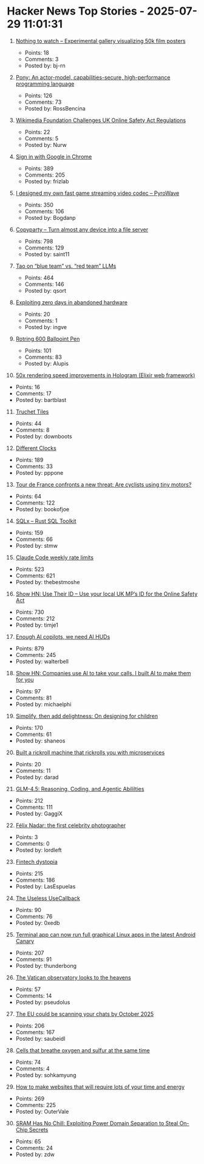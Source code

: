 # Hacker News Top Stories - 2025-07-29 11:01:31

1. [Nothing to watch – Experimental gallery visualizing 50k film posters](https://nothing-to-watch.port80.ch)
   - Points: 18
   - Comments: 3
   - Posted by: bj-rn

2. [Pony: An actor-model, capabilities-secure, high-performance programming language](https://www.ponylang.io/discover/)
   - Points: 126
   - Comments: 73
   - Posted by: RossBencina

3. [Wikimedia Foundation Challenges UK Online Safety Act Regulations](https://wikimediafoundation.org/news/2025/07/17/wikimedia-foundation-challenges-uk-online-safety-act-regulations/)
   - Points: 22
   - Comments: 5
   - Posted by: Nurw

4. [Sign in with Google in Chrome](https://underpassapp.com/news/2025/7/5.html)
   - Points: 389
   - Comments: 205
   - Posted by: frizlab

5. [I designed my own fast game streaming video codec – PyroWave](https://themaister.net/blog/2025/06/16/i-designed-my-own-ridiculously-fast-game-streaming-video-codec-pyrowave/)
   - Points: 350
   - Comments: 106
   - Posted by: Bogdanp

6. [Copyparty – Turn almost any device into a file server](https://github.com/9001/copyparty)
   - Points: 798
   - Comments: 129
   - Posted by: saint11

7. [Tao on “blue team” vs. “red team” LLMs](https://mathstodon.xyz/@tao/114915604830689046)
   - Points: 464
   - Comments: 146
   - Posted by: qsort

8. [Exploiting zero days in abandoned hardware](https://blog.trailofbits.com/2025/07/25/exploiting-zero-days-in-abandoned-hardware/)
   - Points: 20
   - Comments: 1
   - Posted by: ingve

9. [Rotring 600 Ballpoint Pen](https://www.shellshore.com/review-rotring-600-ballpoint-pen/)
   - Points: 101
   - Comments: 83
   - Posted by: Alupis

10. [50x rendering speed improvements in Hologram (Elixir web framework)](https://hologram.page/blog/hologram-v0-5-0-released)
   - Points: 16
   - Comments: 17
   - Posted by: bartblast

11. [Truchet Tiles](https://en.wikipedia.org/wiki/Truchet_tiles)
   - Points: 44
   - Comments: 8
   - Posted by: downboots

12. [Different Clocks](https://ianto-cannon.github.io/clock.html)
   - Points: 189
   - Comments: 33
   - Posted by: pppone

13. [Tour de France confronts a new threat: Are cyclists using tiny motors?](https://www.washingtonpost.com/world/2025/07/25/tour-france-bikes-hidden-motors/)
   - Points: 64
   - Comments: 122
   - Posted by: bookofjoe

14. [SQLx – Rust SQL Toolkit](https://github.com/launchbadge/sqlx)
   - Points: 159
   - Comments: 66
   - Posted by: stmw

15. [Claude Code weekly rate limits](undefined)
   - Points: 523
   - Comments: 621
   - Posted by: thebestmoshe

16. [Show HN: Use Their ID – Use your local UK MP’s ID for the Online Safety Act](https://use-their-id.com/)
   - Points: 730
   - Comments: 212
   - Posted by: timje1

17. [Enough AI copilots, we need AI HUDs](https://www.geoffreylitt.com/2025/07/27/enough-ai-copilots-we-need-ai-huds)
   - Points: 879
   - Comments: 245
   - Posted by: walterbell

18. [Show HN: Companies use AI to take your calls. I built AI to make them for you](https://www.pipervoice.com/)
   - Points: 97
   - Comments: 81
   - Posted by: michaelphi

19. [Simplify, then add delightness: On designing for children](https://shaneosullivan.wordpress.com/2025/07/28/on-designing-for-children/)
   - Points: 170
   - Comments: 61
   - Posted by: shaneos

20. [Built a rickroll machine that rickrolls you with microservices](https://github.com/nabbonoushad/Chaotic-Rickroll-Machine)
   - Points: 20
   - Comments: 11
   - Posted by: darad

21. [GLM-4.5: Reasoning, Coding, and Agentic Abililties](https://z.ai/blog/glm-4.5)
   - Points: 212
   - Comments: 111
   - Posted by: GaggiX

22. [Félix Nadar: the first celebrity photographer](https://www.bbc.com/culture/article/20190114-flix-nadar-the-worlds-first-celebrity-photographer)
   - Points: 3
   - Comments: 0
   - Posted by: lordleft

23. [Fintech dystopia](https://fintechdystopia.com/)
   - Points: 215
   - Comments: 186
   - Posted by: LasEspuelas

24. [The Useless UseCallback](https://tkdodo.eu/blog/the-useless-use-callback)
   - Points: 90
   - Comments: 76
   - Posted by: 0xedb

25. [Terminal app can now run full graphical Linux apps in the latest Android Canary](https://www.androidauthority.com/linux-terminal-graphical-apps-3580905/)
   - Points: 207
   - Comments: 91
   - Posted by: thunderbong

26. [The Vatican observatory looks to the heavens](https://www.newyorker.com/magazine/2025/08/04/the-vatican-observatory-looks-to-the-heavens)
   - Points: 57
   - Comments: 14
   - Posted by: pseudolus

27. [The EU could be scanning your chats by October 2025](https://www.techradar.com/computing/cyber-security/the-eu-could-be-scanning-your-chats-by-october-2025-heres-everything-we-know)
   - Points: 206
   - Comments: 167
   - Posted by: saubeidl

28. [Cells that breathe oxygen and sulfur at the same time](https://www.quantamagazine.org/the-cells-that-breathe-two-ways-20250723/)
   - Points: 74
   - Comments: 4
   - Posted by: sohkamyung

29. [How to make websites that will require lots of your time and energy](https://blog.jim-nielsen.com/2025/how-to-make-websites-that-require-lots-of-time-and-energy/)
   - Points: 269
   - Comments: 225
   - Posted by: OuterVale

30. [SRAM Has No Chill: Exploiting Power Domain Separation to Steal On-Chip Secrets](https://cacm.acm.org/research-highlights/sram-has-no-chill-exploiting-power-domain-separation-to-steal-on-chip-secrets/)
   - Points: 65
   - Comments: 24
   - Posted by: zdw

